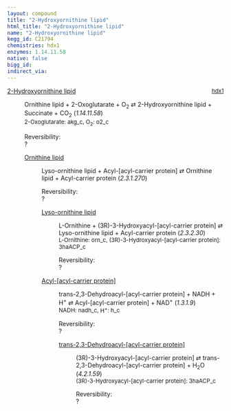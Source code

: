 ```yaml
---
layout: compound
title: "2-Hydroxyornithine lipid"
html_title: "2-Hydroxyornithine lipid"
name: "2-Hydroxyornithine lipid"
kegg_id: C21794
chemistries: hdx1
enzymes: 1.14.11.58
native: false
bigg_id:
indirect_via:
---
```

<dl><dt class='rs-product'><a href='{{ site.url }}{{ site.baseurl }}/compounds/C21794' class='link-dark' data-bs-toggle='tooltip' data-bs-html='true' data-bs-title='KEGG: C21794'>2-Hydroxyornithine lipid</a><span style='float: right; max-width: 40%'><a href='{{ site.url }}{{ site.baseurl }}/chemistries/hdx1' class='link-dark opacity-50' style='font-size: small; word-wrap: anywhere;'>hdx1</a></span></dt><dd><p>Ornithine lipid + 2-Oxoglutarate + O<sub>2</sub> &#8644; 2-Hydroxyornithine lipid + Succinate + CO<sub>2</sub> (<i>1.14.11.58</i>)<br /><span style='font-size: small;'><span data-bs-toggle='tooltip' data-bs-html='true' data-bs-title='KEGG: C00026'>2-Oxoglutarate</span>: akg_c, <span data-bs-toggle='tooltip' data-bs-html='true' data-bs-title='KEGG: C00007'>O<sub>2</sub></span>: o2_c</span><br /><div class="reversibility_info">Reversibility: <div class="progress"><div class="progress-bar bg-light" role="progressbar" style="width: 100%" aria-valuenow="0" aria-valuemin="0" aria-valuemax="100"></div></div><span>?</span><div class="progress"><div class="progress-bar bg-light" role="progressbar" style="width: 100%" aria-valuenow="0" aria-valuemin="0" aria-valuemax="10"></div></div></div></p><dl><dt><a href='{{ site.url }}{{ site.baseurl }}/compounds/C21672' class='link-dark' data-bs-toggle='tooltip' data-bs-html='true' data-bs-title='KEGG: C21672'>Ornithine lipid</a><span style='float: right; max-width: 40%'><a href='{{ site.url }}{{ site.baseurl }}/chemistries/None' class='link-dark opacity-50' style='font-size: small; word-wrap: anywhere;'></a></span></dt><dd><p>Lyso-ornithine lipid + Acyl-[acyl-carrier protein] &#8644; Ornithine lipid + Acyl-carrier protein (<i>2.3.1.270</i>)<br /><div class="reversibility_info">Reversibility: <div class="progress"><div class="progress-bar bg-light" role="progressbar" style="width: 100%" aria-valuenow="0" aria-valuemin="0" aria-valuemax="100"></div></div><span>?</span><div class="progress"><div class="progress-bar bg-light" role="progressbar" style="width: 100%" aria-valuenow="0" aria-valuemin="0" aria-valuemax="10"></div></div></div></p><dl><dt><a href='{{ site.url }}{{ site.baseurl }}/compounds/C21680' class='link-dark' data-bs-toggle='tooltip' data-bs-html='true' data-bs-title='KEGG: C21680'>Lyso-ornithine lipid</a><span style='float: right; max-width: 40%'><a href='{{ site.url }}{{ site.baseurl }}/chemistries/None' class='link-dark opacity-50' style='font-size: small; word-wrap: anywhere;'></a></span></dt><dd><p>L-Ornithine + (3R)-3-Hydroxyacyl-[acyl-carrier protein] &#8644; Lyso-ornithine lipid + Acyl-carrier protein (<i>2.3.2.30</i>)<br /><span style='font-size: small;'><span data-bs-toggle='tooltip' data-bs-html='true' data-bs-title='KEGG: C00077'>L-Ornithine</span>: orn_c, <span data-bs-toggle='tooltip' data-bs-html='true' data-bs-title='KEGG: C01271'>(3R)-3-Hydroxyacyl-[acyl-carrier protein]</span>: 3haACP_c</span><br /><div class="reversibility_info">Reversibility: <div class="progress"><div class="progress-bar bg-light" role="progressbar" style="width: 100%" aria-valuenow="0" aria-valuemin="0" aria-valuemax="100"></div></div><span>?</span><div class="progress"><div class="progress-bar bg-light" role="progressbar" style="width: 100%" aria-valuenow="0" aria-valuemin="0" aria-valuemax="10"></div></div></div></p><dl></dl></dd><dt><a href='{{ site.url }}{{ site.baseurl }}/compounds/C00173' class='link-dark' data-bs-toggle='tooltip' data-bs-html='true' data-bs-title='KEGG: C00173'>Acyl-[acyl-carrier protein]</a><span style='float: right; max-width: 40%'><a href='{{ site.url }}{{ site.baseurl }}/chemistries/None' class='link-dark opacity-50' style='font-size: small; word-wrap: anywhere;'></a></span></dt><dd><p>trans-2,3-Dehydroacyl-[acyl-carrier protein] + NADH + H<sup>+</sup> &#8644; Acyl-[acyl-carrier protein] + NAD<sup>+</sup> (<i>1.3.1.9</i>)<br /><span style='font-size: small;'><span data-bs-toggle='tooltip' data-bs-html='true' data-bs-title='KEGG: C00004'>NADH</span>: nadh_c, <span data-bs-toggle='tooltip' data-bs-html='true' data-bs-title='KEGG: C00080'>H<sup>+</sup></span>: h_c</span><br /><div class="reversibility_info">Reversibility: <div class="progress"><div class="progress-bar bg-light" role="progressbar" style="width: 100%" aria-valuenow="0" aria-valuemin="0" aria-valuemax="100"></div></div><span>?</span><div class="progress"><div class="progress-bar bg-light" role="progressbar" style="width: 100%" aria-valuenow="0" aria-valuemin="0" aria-valuemax="10"></div></div></div></p><dl><dt><a href='{{ site.url }}{{ site.baseurl }}/compounds/C00693' class='link-dark' data-bs-toggle='tooltip' data-bs-html='true' data-bs-title='KEGG: C00693'>trans-2,3-Dehydroacyl-[acyl-carrier protein]</a><span style='float: right; max-width: 40%'><a href='{{ site.url }}{{ site.baseurl }}/chemistries/None' class='link-dark opacity-50' style='font-size: small; word-wrap: anywhere;'></a></span></dt><dd><p>(3R)-3-Hydroxyacyl-[acyl-carrier protein] &#8644; trans-2,3-Dehydroacyl-[acyl-carrier protein] + H<sub>2</sub>O (<i>4.2.1.59</i>)<br /><span style='font-size: small;'><span data-bs-toggle='tooltip' data-bs-html='true' data-bs-title='KEGG: C01271'>(3R)-3-Hydroxyacyl-[acyl-carrier protein]</span>: 3haACP_c</span><br /><div class="reversibility_info">Reversibility: <div class="progress"><div class="progress-bar bg-light" role="progressbar" style="width: 100%" aria-valuenow="0" aria-valuemin="0" aria-valuemax="100"></div></div><span>?</span><div class="progress"><div class="progress-bar bg-light" role="progressbar" style="width: 100%" aria-valuenow="0" aria-valuemin="0" aria-valuemax="10"></div></div></div></p><dl></dl></dd></dl></dd></dl></dd></dl></dd></dl>